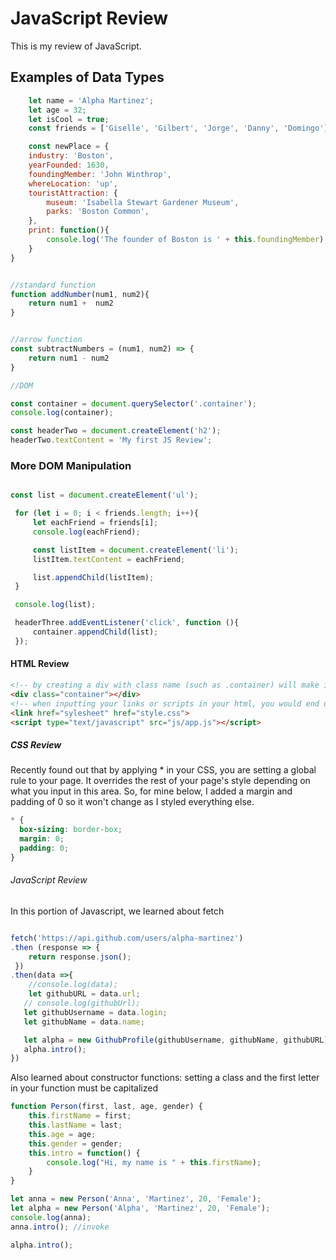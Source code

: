 # JavaScript Review
This is my review of JavaScript.

## Examples of Data Types

```javascript 
    let name = 'Alpha Martinez';
    let age = 32;
    let isCool = true;
    const friends = ['Giselle', 'Gilbert', 'Jorge', 'Danny', 'Domingo'];

    const newPlace = {
    industry: 'Boston',
    yearFounded: 1630,
    foundingMember: 'John Winthrop',
    whereLocation: 'up',
    touristAttraction: {
        museum: 'Isabella Stewart Gardener Museum',
        parks: 'Boston Common',
    },
    print: function(){
        console.log('The founder of Boston is ' + this.foundingMember);
    }
}


//standard function
function addNumber(num1, num2){
    return num1 +  num2
}


//arrow function
const subtractNumbers = (num1, num2) => {
    return num1 - num2
}

//DOM

const container = document.querySelector('.container');
console.log(container);

const headerTwo = document.createElement('h2');
headerTwo.textContent = 'My first JS Review';
```

### More DOM Manipulation

```javascript

const list = document.createElement('ul');

 for (let i = 0; i < friends.length; i++){
     let eachFriend = friends[i];
     console.log(eachFriend);

     const listItem = document.createElement('li');
     listItem.textContent = eachFriend;

     list.appendChild(listItem);
 }

 console.log(list);

 headerThree.addEventListener('click', function (){
     container.appendChild(list);
 });

 ```

 #### HTML Review

 ```html 
<!-- by creating a div with class name (such as .container) will make it easier to grab anything within this group/container in your HTML using javascript. -->
<div class="container"></div>
<!-- when inputting your links or scripts in your html, you would end up using link to connecnt the CSS page and source to connect your javascript page -->
<link href="sylesheet" href="style.css">
<script type="text/javascript" src="js/app.js"></script>
```

##### CSS Review
Recently found out that by applying * in your CSS, you are setting a global rule to your page. It overrides the rest of your page's style depending on what you input in this area. So, for mine below, I added a margin and padding of 0 so it won't change as I styled everything else.

```CSS
* {
  box-sizing: border-box; 
  margin: 0;
  padding: 0;
}


```

###### JavaScript Review

In this portion of Javascript, we learned about fetch

```javascript

fetch('https://api.github.com/users/alpha-martinez')
.then (response => {
    return response.json();
 })
.then(data =>{
    //console.log(data);
    let githubURL = data.url;
   // console.log(githubUrl);
   let githubUsername = data.login;
   let githubName = data.name;

   let alpha = new GithubProfile(githubUsername, githubName, githubURL);
   alpha.intro();
})

```
Also learned about constructor functions: setting a class and the first letter in your function must be capitalized

```javascript
function Person(first, last, age, gender) {
    this.firstName = first;
    this.lastName = last;
    this.age = age;
    this.gender = gender;
    this.intro = function() {
        console.log("Hi, my name is " + this.firstName);
    }
}

let anna = new Person('Anna', 'Martinez', 20, 'Female');
let alpha = new Person('Alpha', 'Martinez', 20, 'Female');
console.log(anna);
anna.intro(); //invoke

alpha.intro();


```


